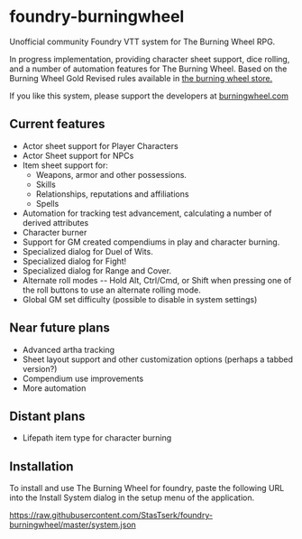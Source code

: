 # foundry-burningwheel
Unofficial community Foundry VTT system for The Burning Wheel RPG.

In progress implementation, providing character sheet support, dice rolling, and a number of automation features for The Burning Wheel.
Based on the Burning Wheel Gold Revised rules available in [the burning wheel store.](https://www.burningwheel.com/burning-wheel-gold-revised/)

If you like this system, please support the developers at [burningwheel.com](https://www.burningwheel.com/)

## Current features
- Actor sheet support for Player Characters
- Actor Sheet support for NPCs
- Item sheet support for:
  - Weapons, armor and other possessions.
  - Skills
  - Relationships, reputations and affiliations
  - Spells
- Automation for tracking test advancement, calculating a number of derived attributes
- Character burner
- Support for GM created compendiums in play and character burning.
- Specialized dialog for Duel of Wits.
- Specialized dialog for Fight!
- Specialized dialog for Range and Cover.
- Alternate roll modes -- Hold Alt, Ctrl/Cmd, or Shift when pressing one of the roll buttons to use an alternate rolling mode.
- Global GM set difficulty (possible to disable in system settings)

## Near future plans
- Advanced artha tracking
- Sheet layout support and other customization options (perhaps a tabbed version?)
- Compendium use improvements
- More automation

## Distant plans
- Lifepath item type for character burning

## Installation
To install and use The Burning Wheel for foundry, paste the following URL into the Install System dialog in the setup menu of the application.

https://raw.githubusercontent.com/StasTserk/foundry-burningwheel/master/system.json
